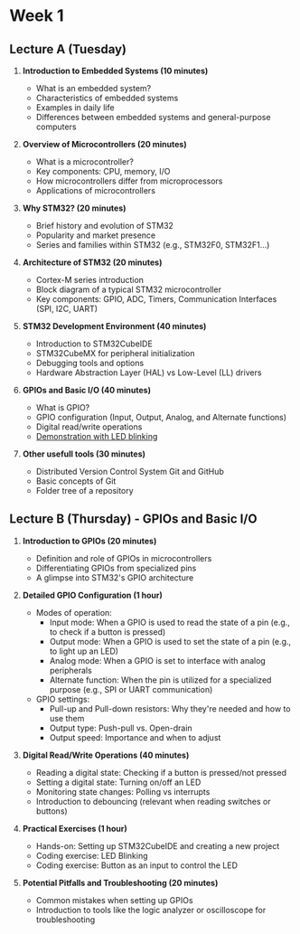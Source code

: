 # Week 1

## Lecture A (Tuesday)
1. **Introduction to Embedded Systems (10 minutes)**
    - What is an embedded system?
    - Characteristics of embedded systems
    - Examples in daily life
    - Differences between embedded systems and general-purpose computers

2. **Overview of Microcontrollers (20 minutes)**
    - What is a microcontroller?
    - Key components: CPU, memory, I/O
    - How microcontrollers differ from microprocessors
    - Applications of microcontrollers

3. **Why STM32? (20 minutes)**
    - Brief history and evolution of STM32
    - Popularity and market presence
    - Series and families within STM32 (e.g., STM32F0, STM32F1...)

4. **Architecture of STM32 (20 minutes)**
    - Cortex-M series introduction
    - Block diagram of a typical STM32 microcontroller
    - Key components: GPIO, ADC, Timers, Communication Interfaces (SPI, I2C, UART)

5. **STM32 Development Environment (40 minutes)**
    - Introduction to STM32CubeIDE
    - STM32CubeMX for peripheral initialization
    - Debugging tools and options
    - Hardware Abstraction Layer (HAL) vs Low-Level (LL) drivers

6. **GPIOs and Basic I/O (40 minutes)**
    - What is GPIO?
    - GPIO configuration (Input, Output, Analog, and Alternate functions)
    - Digital read/write operations
    - [Demonstration with LED blinking](./exercises/exercise_1_blinky.md)
    
7. **Other usefull tools (30 minutes)**
    - Distributed Version Control System Git and GitHub
    - Basic concepts of Git
    - Folder tree of a repository

## Lecture B (Thursday) - GPIOs and Basic I/O

1. **Introduction to GPIOs (20 minutes)**
    - Definition and role of GPIOs in microcontrollers
    - Differentiating GPIOs from specialized pins
    - A glimpse into STM32's GPIO architecture

2. **Detailed GPIO Configuration (1 hour)**
    - Modes of operation:
      - Input mode: When a GPIO is used to read the state of a pin (e.g., to check if a button is pressed)
      - Output mode: When a GPIO is used to set the state of a pin (e.g., to light up an LED)
      - Analog mode: When a GPIO is set to interface with analog peripherals
      - Alternate function: When the pin is utilized for a specialized purpose (e.g., SPI or UART communication)
    - GPIO settings:
      - Pull-up and Pull-down resistors: Why they're needed and how to use them
      - Output type: Push-pull vs. Open-drain
      - Output speed: Importance and when to adjust

3. **Digital Read/Write Operations (40 minutes)**
      - Reading a digital state: Checking if a button is pressed/not pressed
      - Setting a digital state: Turning on/off an LED
      - Monitoring state changes: Polling vs interrupts
      - Introduction to debouncing (relevant when reading switches or buttons)
        
5. **Practical Exercises (1 hour)**
      - Hands-on: Setting up STM32CubeIDE and creating a new project
      - Coding exercise: LED Blinking
      - Coding exercise: Button as an input to control the LED

7. **Potential Pitfalls and Troubleshooting (20 minutes)**
      - Common mistakes when setting up GPIOs
      - Introduction to tools like the logic analyzer or oscilloscope for troubleshooting
